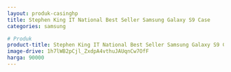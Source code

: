 ```yaml
---
layout: produk-casinghp
title: Stephen King IT National Best Seller Samsung Galaxy S9 Case
categories: samsung

# Produk
product-title: Stephen King IT National Best Seller Samsung Galaxy S9 Case
image-drive: 1h7lWB2pCjl_ZxdpA4vthuJAUqnCw7OfF
harga: 90000
---
```

